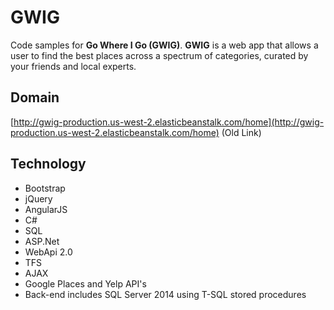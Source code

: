 GWIG
======
Code samples for **Go Where I Go (GWIG)**. **GWIG** is a web app that allows a user to find the best places across a spectrum of categories, curated by your friends and local experts.

## Domain
[http://gwig-production.us-west-2.elasticbeanstalk.com/home](http://gwig-production.us-west-2.elasticbeanstalk.com/home) (Old Link)

## Technology
* Bootstrap
* jQuery
* AngularJS
* C#
* SQL
* ASP.Net
* WebApi 2.0
* TFS
* AJAX
* Google Places and Yelp API's
* Back-end includes SQL Server 2014 using T-SQL stored procedures
